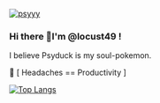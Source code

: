 [![psyyy](https://i.imgur.com/yX8qwnz.gif) ](https://github.com/locust49/locust49/blob/main/README.md)

### Hi there 👋I'm @locust49 !

I believe Psyduck is my soul-pokemon.

🌱 [ Headaches == Productivity ]


[![Top Langs](https://github-readme-stats.vercel.app/api/top-langs/?username=locust49)](https://github.com/anuraghazra/github-readme-stats)
